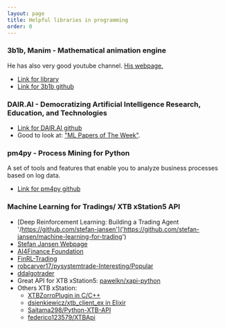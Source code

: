 ```yaml
---
layout: page
title: Helpful libraries in programming
order: 0
---
```


### 3b1b, Manim - Mathematical animation engine
He has also very good youtube channel. [His webpage.](https://www.3blue1brown.com/)
* [Link for library](https://github.com/3b1b/manim) <br>
* [Link for 3b1b github](https://github.com/3b1b)

### DAIR.AI - Democratizing Artificial Intelligence Research, Education, and Technologies
* [Link for DAIR.AI github](https://github.com/dair-ai)
* Good to look at: ["ML Papers of The Week"](https://github.com/dair-ai/ML-Papers-of-the-Week).

### pm4py - Process Mining for Python
A set of tools and features that enable you to analyze business processes based on log data.
* [Link for pm4py github](https://github.com/dair-ai)

### Machine Learning for Tradings/ XTB xStation5 API
* [Deep Reinforcement Learning: Building a Trading Agent '/https://github.com/stefan-jansen']('https://github.com/stefan-jansen/machine-learning-for-trading')
* [Stefan Jansen Webpage](https://stefan-jansen.github.io/machine-learning-for-trading/22_deep_reinforcement_learning/)
* [AI4Finance Foundation](https://github.com/AI4Finance-Foundation)
* [FinRL-Trading](https://github.com/AI4Finance-Foundation/FinRL-Trading/tree/master/old_repo_ensemble_strategy)
* [robcarver17/pysystemtrade-Interesting/Popular](https://github.com/robcarver17/pysystemtrade)
* [ddalgotrader](https://github.com/ddalgotrader?tab=repositories)
* Great API for XTB xStation5: [pawelkn/xapi-python](https://github.com/pawelkn/xapi-python/tree/master)
* Others XTB xStation:
    * [XTBZorroPlugin in C/C++](https://github.com/olmallet81/XTBZorroPlugin)
    * [dsienkiewicz/xtb_client_ex in Elixir](https://github.com/dsienkiewicz/xtb_client_ex/tree/main)
    * [Saitama298/Python-XTB-API](https://github.com/Saitama298/Python-XTB-API)
    * [federico123579/XTBApi](https://github.com/federico123579/XTBApi/tree/master)